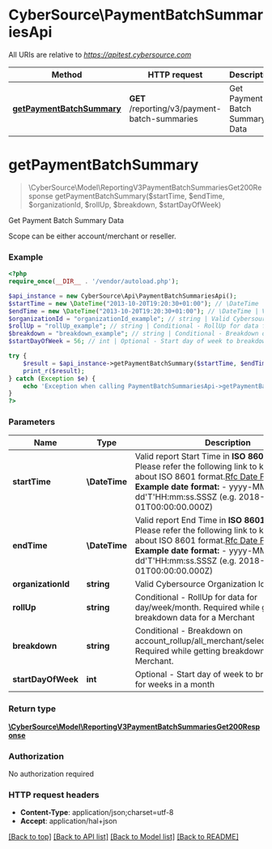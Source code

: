 # CyberSource\PaymentBatchSummariesApi

All URIs are relative to *https://apitest.cybersource.com*

Method | HTTP request | Description
------------- | ------------- | -------------
[**getPaymentBatchSummary**](PaymentBatchSummariesApi.md#getPaymentBatchSummary) | **GET** /reporting/v3/payment-batch-summaries | Get Payment Batch Summary Data


# **getPaymentBatchSummary**
> \CyberSource\Model\ReportingV3PaymentBatchSummariesGet200Response getPaymentBatchSummary($startTime, $endTime, $organizationId, $rollUp, $breakdown, $startDayOfWeek)

Get Payment Batch Summary Data

Scope can be either account/merchant or reseller.

### Example
```php
<?php
require_once(__DIR__ . '/vendor/autoload.php');

$api_instance = new CyberSource\Api\PaymentBatchSummariesApi();
$startTime = new \DateTime("2013-10-20T19:20:30+01:00"); // \DateTime | Valid report Start Time in **ISO 8601 format** Please refer the following link to know more about ISO 8601 format.[Rfc Date Format](https://xml2rfc.tools.ietf.org/public/rfc/html/rfc3339.html#anchor14)  **Example date format:**   - yyyy-MM-dd'T'HH:mm:ss.SSSZ (e.g. 2018-01-01T00:00:00.000Z)
$endTime = new \DateTime("2013-10-20T19:20:30+01:00"); // \DateTime | Valid report End Time in **ISO 8601 format** Please refer the following link to know more about ISO 8601 format.[Rfc Date Format](https://xml2rfc.tools.ietf.org/public/rfc/html/rfc3339.html#anchor14)  **Example date format:**   - yyyy-MM-dd'T'HH:mm:ss.SSSZ (e.g. 2018-01-01T00:00:00.000Z)
$organizationId = "organizationId_example"; // string | Valid Cybersource Organization Id
$rollUp = "rollUp_example"; // string | Conditional - RollUp for data for day/week/month. Required while getting breakdown data for a Merchant
$breakdown = "breakdown_example"; // string | Conditional - Breakdown on account_rollup/all_merchant/selected_merchant. Required while getting breakdown data for a Merchant.
$startDayOfWeek = 56; // int | Optional - Start day of week to breakdown data for weeks in a month

try {
    $result = $api_instance->getPaymentBatchSummary($startTime, $endTime, $organizationId, $rollUp, $breakdown, $startDayOfWeek);
    print_r($result);
} catch (Exception $e) {
    echo 'Exception when calling PaymentBatchSummariesApi->getPaymentBatchSummary: ', $e->getMessage(), PHP_EOL;
}
?>
```

### Parameters

Name | Type | Description  | Notes
------------- | ------------- | ------------- | -------------
 **startTime** | **\DateTime**| Valid report Start Time in **ISO 8601 format** Please refer the following link to know more about ISO 8601 format.[Rfc Date Format](https://xml2rfc.tools.ietf.org/public/rfc/html/rfc3339.html#anchor14)  **Example date format:**   - yyyy-MM-dd&#39;T&#39;HH:mm:ss.SSSZ (e.g. 2018-01-01T00:00:00.000Z) |
 **endTime** | **\DateTime**| Valid report End Time in **ISO 8601 format** Please refer the following link to know more about ISO 8601 format.[Rfc Date Format](https://xml2rfc.tools.ietf.org/public/rfc/html/rfc3339.html#anchor14)  **Example date format:**   - yyyy-MM-dd&#39;T&#39;HH:mm:ss.SSSZ (e.g. 2018-01-01T00:00:00.000Z) |
 **organizationId** | **string**| Valid Cybersource Organization Id | [optional]
 **rollUp** | **string**| Conditional - RollUp for data for day/week/month. Required while getting breakdown data for a Merchant | [optional]
 **breakdown** | **string**| Conditional - Breakdown on account_rollup/all_merchant/selected_merchant. Required while getting breakdown data for a Merchant. | [optional]
 **startDayOfWeek** | **int**| Optional - Start day of week to breakdown data for weeks in a month | [optional]

### Return type

[**\CyberSource\Model\ReportingV3PaymentBatchSummariesGet200Response**](../Model/ReportingV3PaymentBatchSummariesGet200Response.md)

### Authorization

No authorization required

### HTTP request headers

 - **Content-Type**: application/json;charset=utf-8
 - **Accept**: application/hal+json

[[Back to top]](#) [[Back to API list]](../../README.md#documentation-for-api-endpoints) [[Back to Model list]](../../README.md#documentation-for-models) [[Back to README]](../../README.md)

